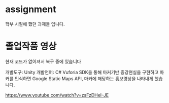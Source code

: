 # assignment
학부 시절에 했던 과제들 입니다.



# 졸업작품 영상
현재 코드가 없어져서 복구 중에 있습니다

개발도구: Unity
개발언어: C#
Vuforia SDK을 통해 마커기반 증강현실을 구현하고 마커를 인식하면 Google Static Maps API, 마커에 해당하는 홍보영상을 나타내게 했습니다.


https://www.youtube.com/watch?v=zsFzDHeI-JE

